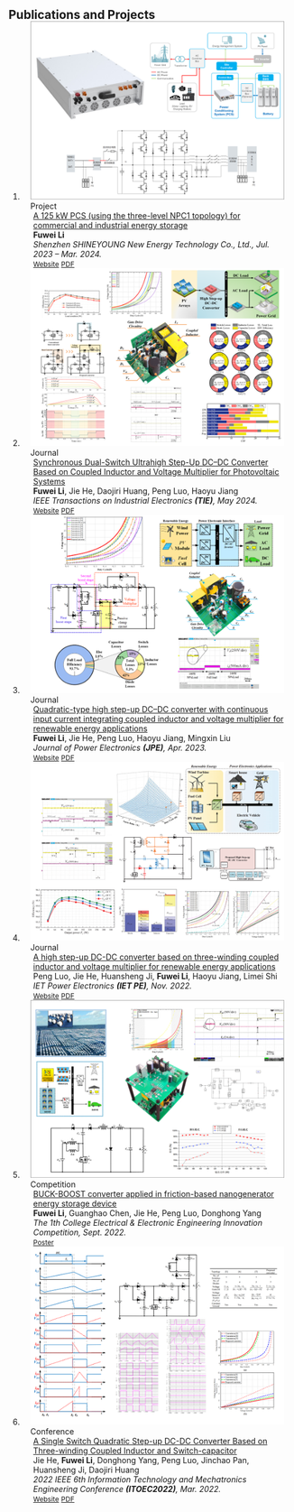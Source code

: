 <h2 id="publications" style="margin: 2px 0px -15px;">Publications and Projects</h2>

<div class="publications">
<ol class="bibliography">

<!-- 
<li>
<div class="pub-row">

  <div class="col-sm-3 abbr" style="position: relative;padding-right: 15px;padding-left: 15px;">
    <img src="assets/img/principalmanifold.png" class="teaser img-fluid z-depth-1">
    <abbr class="badge">arXiv</abbr>
  </div>

  <div class="col-sm-9" style="position: relative;padding-right: 15px;padding-left: 20px;">
    <div class="title"><a href="https://arxiv.org/abs/2306.06534https://ieeexplore.ieee.org/abstract/document/10149203">Principal and Self-Consistent Positive Semi-Defnite Manifolds</a></div>
    <div class="author"><strong>Hanchao Zhang, Thaddeus Tarpey</strong></div>
    <div class="periodical"><em>arXiv <strong>(arXiv)</strong>, Aug. 2023.</em></div>
    <div class="links">
    <a href="assets/files/single.html" class="btn btn-sm z-depth-0" role="button" target="_blank" style="font-size:12px;">Website</a>
      <a href="https://arxiv.org/pdf/2306.06534.pdf" class="btn btn-sm z-depth-0" role="button" target="_blank" style="font-size:12px;">PDF</a>
      <a href="https://github.com/Hanchao-Zhang/Self-Consistency-Clustering" class="btn btn-sm z-depth-0" role="button" target="_blank" style="font-size:12px;">GitHub</a>
      <a href="https://pypi.org/project/KTensors/" class="btn btn-sm z-depth-0" role="button" target="_blank" style="font-size:12px;">Package</a>
      <a href="assets/files/KTensors.bib" class="btn btn-sm z-depth-0" role="button" target="_blank" style="font-size:12px;">BibTeX</a>
      <strong><i style="color:#7b5aa6">arXiv.org</i></strong>
    </div>
  </div>
</div>
</li> -->


<li>
<div class="pub-row">

  <div class="col-sm-3 abbr" style="position: relative;padding-right: 15px;padding-left: 15px;">
    <img src="assets/img/125kWPCSfw.png" class="teaser img-fluid z-depth-1">
    <abbr class="badge">Project</abbr>
  </div>

  <div class="col-sm-9" style="position: relative;padding-right: 15px;padding-left: 20px;">
    <div class="title"><a href="https://www.shineyoung.com/productinfo/2221242.html">A 125 kW PCS (using the three-level NPC1 topology) for commercial and industrial energy storage</a></div>
    <div class="author"><strong>Fuwei Li</strong> </div>
    <div class="periodical"><em>Shenzhen SHINEYOUNG New Energy Technology Co., Ltd., Jul. 2023 – Mar. 2024.</em></div>
    <div class="links">
    <a href="https://www.shineyoung.com/productinfo/2221242.html" class="btn btn-sm z-depth-0" role="button" target="_blank" style="font-size:12px;">Website</a>
      <a href="https://github.com/ElectricOwl-E10/Fuwei-Li.github.io/blob/master/assets/files/125kWPCSfw.pdf" class="btn btn-sm z-depth-0" role="button" target="_blank" style="font-size:12px;">PDF</a>
    </div>
  </div>
</div>
</li>


<li>
<div class="pub-row">

  <div class="col-sm-3 abbr" style="position: relative;padding-right: 15px;padding-left: 15px;">
    <img src="assets/img/TIE2024fw.png" class="teaser img-fluid z-depth-1">
    <abbr class="badge">Journal</abbr>
  </div>

  <div class="col-sm-9" style="position: relative;padding-right: 15px;padding-left: 20px;">
    <div class="title"><a href="https://ieeexplore.ieee.org/abstract/document/10149203">Synchronous Dual-Switch Ultrahigh Step-Up DC–DC Converter Based on Coupled Inductor and Voltage Multiplier for Photovoltaic Systems</a></div>
    <div class="author"><strong>Fuwei Li</strong>, Jie He, Daojiri Huang, Peng Luo, Haoyu Jiang</div>
    <div class="periodical"><em>IEEE Transactions on Industrial Electronics <strong>(TIE)</strong>, May 2024.</em></div>
    <div class="links">
    <a href="https://ieeexplore.ieee.org/abstract/document/10149203" class="btn btn-sm z-depth-0" role="button" target="_blank" style="font-size:12px;">Website</a>
      <a href="https://github.com/ElectricOwl-E10/Fuwei-Li.github.io/blob/master/assets/files/TIE_FLi.pdf" class="btn btn-sm z-depth-0" role="button" target="_blank" style="font-size:12px;">PDF</a>
    </div>
  </div>
</div>
</li>

<li>
<div class="pub-row">

  <div class="col-sm-3 abbr" style="position: relative;padding-right: 15px;padding-left: 15px;">
    <img src="assets/img/JPE2023fw.png" class="teaser img-fluid z-depth-1">
    <abbr class="badge">Journal</abbr>
  </div>

  <div class="col-sm-9" style="position: relative;padding-right: 15px;padding-left: 20px;">
    <div class="title"><a href="https://link.springer.com/article/10.1007/s43236-022-00564-1">Quadratic-type high step-up DC–DC converter with continuous input current integrating coupled inductor and voltage multiplier for renewable energy applications</a></div>
    <div class="author"><strong>Fuwei Li</strong>, Jie He, Peng Luo, Haoyu Jiang, Mingxin Liu</div>
    <div class="periodical"><em>Journal of Power Electronics <strong>(JPE)</strong>, Apr. 2023.</em></div>
    <div class="links">
    <a href="https://link.springer.com/article/10.1007/s43236-022-00564-1" class="btn btn-sm z-depth-0" role="button" target="_blank" style="font-size:12px;">Website</a>
      <a href="https://github.com/ElectricOwl-E10/Fuwei-Li.github.io/blob/master/assets/files/JPE_FLi.pdf" class="btn btn-sm z-depth-0" role="button" target="_blank" style="font-size:12px;">PDF</a>
    </div>
  </div>
</div>
</li>


<li>
<div class="pub-row">

  <div class="col-sm-3 abbr" style="position: relative;padding-right: 15px;padding-left: 15px;">
    <img src="assets/img/IET2022hj.png" class="teaser img-fluid z-depth-1">
    <abbr class="badge">Journal</abbr>
  </div>

  <div class="col-sm-9" style="position: relative;padding-right: 15px;padding-left: 20px;">
    <div class="title"><a href="https://ietresearch.onlinelibrary.wiley.com/doi/10.1049/pel2.12443">A high step-up DC-DC converter based on three-winding coupled inductor and voltage multiplier for renewable energy applications</a></div>
    <div class="author">Peng Luo, Jie He, Huansheng Ji, <strong>Fuwei Li</strong>, Haoyu Jiang, Limei Shi</div>
    <div class="periodical"><em>IET Power Electronics <strong>(IET PE)</strong>, Nov. 2022.</em></div>
    <div class="links">
    <a href="https://ietresearch.onlinelibrary.wiley.com/doi/10.1049/pel2.12443" class="btn btn-sm z-depth-0" role="button" target="_blank" style="font-size:12px;">Website</a>
      <a href="https://github.com/ElectricOwl-E10/Fuwei-Li.github.io/blob/master/assets/files/IET_JHe.pdf" class="btn btn-sm z-depth-0" role="button" target="_blank" style="font-size:12px;">PDF</a>
    </div>
  </div>
</div>
</li>


<li>
<div class="pub-row">

  <div class="col-sm-3 abbr" style="position: relative;padding-right: 15px;padding-left: 15px;">
    <img src="assets/img/Buckboostfw.png" class="teaser img-fluid z-depth-1">
    <abbr class="badge">Competition</abbr>
  </div>

  <div class="col-sm-9" style="position: relative;padding-right: 15px;padding-left: 20px;">
    <div class="title"><a href="https://www.gdou.edu.cn/info/1092/46051.htm">BUCK-BOOST converter applied in friction-based nanogenerator energy storage device</a></div>
    <div class="author"><strong>Fuwei Li</strong>, Guanghao Chen, Jie He, Peng Luo, Donghong Yang</div>
    <div class="periodical"><em> The 1th College Electrical & Electronic Engineering Innovation Competition, Sept. 2022.</em></div>
    <div class="links">
    <a href="https://github.com/ElectricOwl-E10/Fuwei-Li.github.io/blob/master/assets/files/Poster_Buckboostfw.pdf" class="btn btn-sm z-depth-0" role="button" target="_blank" style="font-size:12px;">Poster</a>
    </div>
  </div>
</div>
</li>


<li>
<div class="pub-row">

  <div class="col-sm-3 abbr" style="position: relative;padding-right: 15px;padding-left: 15px;">
    <img src="assets/img/ITOEC2022hj.png" class="teaser img-fluid z-depth-1">
    <abbr class="badge">Conference</abbr>
  </div>

  <div class="col-sm-9" style="position: relative;padding-right: 15px;padding-left: 20px;">
    <div class="title"><a href="https://ieeexplore.ieee.org/document/9734370">A Single Switch Quadratic Step-up DC-DC 
Converter Based on Three-winding Coupled Inductor and Switch-capacitor</a></div>
    <div class="author">Jie He, <strong>Fuwei Li</strong>, Donghong Yang, Peng Luo, Jinchao Pan, Huansheng Ji, Daojiri Huang</div>
    <div class="periodical"><em> 2022 IEEE 6th Information Technology and Mechatronics Engineering Conference <strong>(ITOEC2022)</strong>, Mar. 2022.</em></div>
    <div class="links">
    <a href="https://ieeexplore.ieee.org/document/9734370" class="btn btn-sm z-depth-0" role="button" target="_blank" style="font-size:12px;">Website</a>
      <a href="https://github.com/ElectricOwl-E10/Fuwei-Li.github.io/blob/master/assets/files/ITOEC2022_JHe.pdf" class="btn btn-sm z-depth-0" role="button" target="_blank" style="font-size:12px;">PDF</a>
    </div>
  </div>
</div>
</li>


  
<br>

</ol>
</div>
